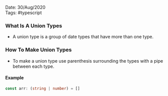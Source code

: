 Date: 30/Aug/2020  
Tags: #typescript

### What Is A Union Types
* A union type is a group of date types that have more than one type.

### How To Make Union Types
* To make a union type use parenthesis surrounding the types with a pipe between each type.

#### Example

```typescript
const arr: (string | number) = []
```
